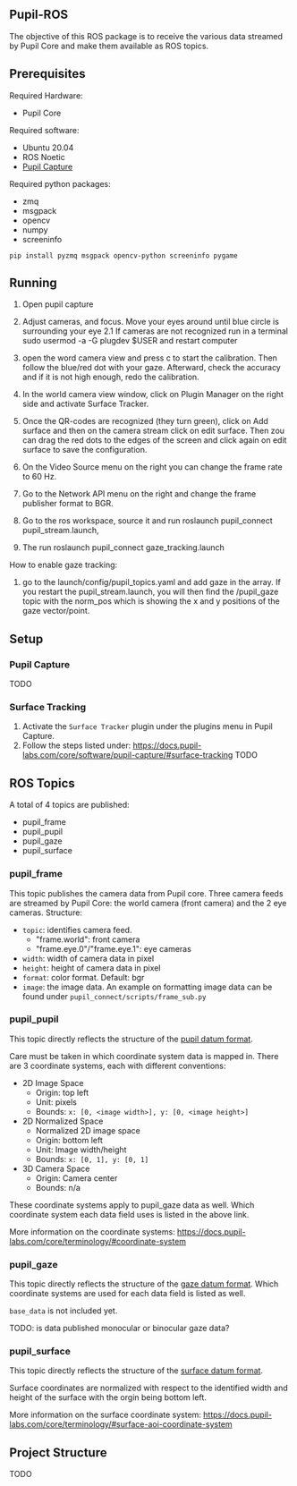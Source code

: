 ## Pupil-ROS
The objective of this ROS package is to receive the various data streamed by Pupil Core and make them available as ROS topics.

## Prerequisites
Required Hardware:
- Pupil Core

Required software:
- Ubuntu 20.04
- ROS Noetic
- [Pupil Capture](https://docs.pupil-labs.com/core/#_1-put-on-pupil-core)

Required python packages:
- zmq
- msgpack
- opencv
- numpy
- screeninfo
```
pip install pyzmq msgpack opencv-python screeninfo pygame
```
## Running 
1. Open pupil capture
2. Adjust cameras, and focus. Move your eyes around until blue circle is surrounding your eye
    2.1 If cameras are not recognized run in a terminal sudo usermod -a -G plugdev $USER and restart computer

3. open the word camera view and press c to start the calibration. Then follow the blue/red dot with your gaze. Afterward, check the accuracy and if it is not high enough, redo the calibration. 
4. In the world camera view window, click on Plugin Manager on the right side and activate Surface Tracker. 
5. Once the QR-codes are recognized (they turn green), click on Add surface and then on the camera stream click on edit surface. Then zou can drag the red dots to the edges of the screen and click again on edit surface to save the configuration. 
6. On the Video Source menu on the right you can change the frame rate to 60 Hz. 
7. Go to the Network API menu on the right and change the frame publisher format to BGR. 
8. Go to the ros workspace, source it and run roslaunch pupil_connect pupil_stream.launch, 
9. The run roslaunch pupil_connect gaze_tracking.launch

How to enable gaze tracking:
1. go to the launch/config/pupil_topics.yaml and add gaze in the array. If you restart the pupil_stream.launch, you will then find the /pupil_gaze topic with the norm_pos which is showing the x and y positions of the gaze vector/point. 

## Setup

### Pupil Capture
TODO

### Surface Tracking
1. Activate the `Surface Tracker` plugin under the plugins menu in Pupil Capture.
2. Follow the steps listed under: https://docs.pupil-labs.com/core/software/pupil-capture/#surface-tracking
TODO

## ROS Topics
A total of 4 topics are published:
- pupil_frame
- pupil_pupil
- pupil_gaze
- pupil_surface

### pupil_frame
This topic publishes the camera data from Pupil core. Three camera feeds are streamed by Pupil Core: the world camera (front camera) and the 2 eye cameras.
Structure:
- `topic`: identifies camera feed. 
    - "frame.world": front camera
    - "frame.eye.0"/"frame.eye.1": eye cameras
- `width`: width of camera data in pixel
- `height`: height of camera data in pixel
- `format`: color format. Default: bgr
- `image`: the image data. An example on formatting image data can be found under `pupil_connect/scripts/frame_sub.py`

### pupil_pupil
This topic directly reflects the structure of the [pupil datum format](https://docs.pupil-labs.com/developer/core/overview/#pupil-datum-format).

Care must be taken in which coordinate system data is mapped in. There are 3 coordinate systems, each with different conventions:
- 2D Image Space 
    - Origin: top left
    - Unit: pixels
    - Bounds: `x: [0, <image width>], y: [0, <image height>]`
- 2D Normalized Space
    - Normalized 2D image space
    - Origin: bottom left
    - Unit: Image width/height
    - Bounds: `x: [0, 1], y: [0, 1]`
- 3D Camera Space
    - Origin: Camera center
    - Bounds: n/a

These coordinate systems apply to pupil_gaze data as well. Which coordinate system each data field uses is listed in the above link. 

More information on the coordinate systems: https://docs.pupil-labs.com/core/terminology/#coordinate-system

### pupil_gaze
This topic directly reflects the structure of the [gaze datum format](https://docs.pupil-labs.com/developer/core/overview/#gaze-datum-format). Which coordinate systems are used for each data field is listed as well.  

`base_data` is not included yet. 

TODO: is data published monocular or binocular gaze data?

### pupil_surface
This topic directly reflects the structure of the [surface datum format](https://docs.pupil-labs.com/developer/core/overview/#surface-datum-format).

Surface coordinates are normalized with respect to the identified width and height of the surface with the orgin being bottom left. 

More information on the surface coordinate system: https://docs.pupil-labs.com/core/terminology/#surface-aoi-coordinate-system

## Project Structure
TODO
